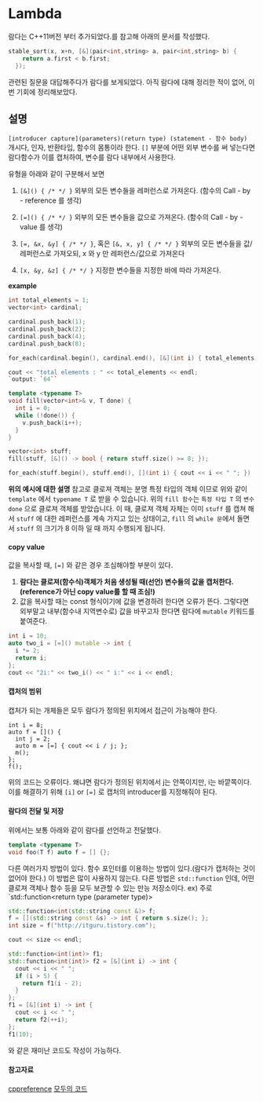# Lambda
람다는 C++11버전 부터 추가되었다.를 참고해 아래의 문서를 작성했다.
``` cpp
stable_sort(x, x+n, [&](pair<int,string> a, pair<int,string> b) {
    return a.first < b.first;
  });
```
관련된 질문을 대답해주다가 람다를 보게되었다. 아직 람다에 대해 정리한 적이 없어, 이번 기회에 정리해보았다.


## 설명
`[introducer capture](parameters)(return type) (statement - 함수 body)`
개시다, 인자, 반환타입, 함수의 몸통이라 한다.
`[]` 부분에 어떤 외부 변수를 써 넣는다면 람다함수가 이를 캡처하여, 변수를 람다 내부에서 사용한다.

유형을 아래와 같이 구분해서 보면
1. `[&]() { /* */ }` 외부의 모든 변수들을 레퍼런스로 가져온다. (함수의 Call - by - reference 를 생각)

2. `[=]() { /* */ }` 외부의 모든 변수들을 값으로 가져온다. (함수의 Call - by - value 를 생각)

3. `[=, &x, &y] { /* */ }`, 혹은 `[&, x, y] { /* */ }` 외부의 모든 변수들을 값/레퍼런스로 가져오되, x 와 y 만 레퍼런스/값으로 가져온다

4. `[x, &y, &z] { /* */ }` 지정한 변수들을 지정한 바에 따라 가져온다.

**example**
``` cpp
int total_elements = 1;
vector<int> cardinal;

cardinal.push_back(1);
cardinal.push_back(2);
cardinal.push_back(4);
cardinal.push_back(8);

for_each(cardinal.begin(), cardinal.end(), [&](int i) { total_elements *= i; });

cout << "total elements : " << total_elements << endl;
`output: `64``
```



``` cpp
template <typename T>
void fill(vector<int>& v, T done) {
  int i = 0;
  while (!done()) {
    v.push_back(i++);
  }
}

vector<int> stuff;
fill(stuff, [&]() -> bool { return stuff.size() >= 8; });

for_each(stuff.begin(), stuff.end(), [](int i) { cout << i << " "; })
```
**위의 예시에 대한 설명**
참고로 클로져 객체는 분명 특정 타입의 객체 이므로 위와 같이 `template` 에서 `typename T` 로 받을 수 있습니다. 위의 `fill 함수`는 `특정 타입 T` 의 `변수 done` 으로 클로져 객체를 받았습니다. 이 때, 클로져 객체 자체는 이미 `stuff` 를 캡쳐 해서 `stuff` 에 대한 레퍼런스를 계속 가지고 있는 상태이고, `fill` 의 `while 문`에서 돌면서 `stuff` 의 크기가 8 이하 일 때 까지 수행되게 됩니다.

#### copy value
값을 복사할 때, `[=]` 와 같은 경우 조심해야할 부분이 있다.
1. **람다는 클로져(함수식)객체가 처음 생성될 때(선언) 변수들의 값을 캡처한다.(reference가 아닌 copy value를 할 때 조심!)**
2. 값을 복사할 때는 const 형식이기에 값을 변경하려 한다면 오류가 뜬다. 그렇다면 외부말고 내부(함수내 지역변수로) 값을 바꾸고자 한다면 람다에 `mutable` 키워드를 붙여준다.
``` cpp
int i = 10;
auto two_i = [=]() mutable -> int {
  i *= 2;
  return i;
};
cout << "2i:" << two_i() << " i:" << i << endl;
```
#### 캡처의 범위
캡처가 되는 개체들은 모두 람다가 정의된 위치에서 접근이 가능해야 한다.
```
int i = 8;
auto f = []() {
  int j = 2;
  auto m = [=] { cout << i / j; };
  m();
};
f();
```
위의 코드는 오류이다. 왜냐면 람다가 정의된 위치에서 j는 안쪽이지만, i는 바깥쪽이다. 이를 해결하기 위해 `[i]` or `[=]` 로 캡처의 introducer를 지정해줘야 된다.
#### 람다의 전달 및 저장
위에서는 보통 아래와 같이 람다를 선언하고 전달했다.
``` cpp
template <typename T>
void foo(T f) auto f = [] {};
```
다른 여러가지 방법이 있다. 함수 포인터를 이용하는 방법이 있다.(람다가 캡처하는 것이 없어야 한다.) 이 방법은 많이 사용하지 않는다. 다른 방법은 `std::function` 인데, 어떤 클로져 객체나 함수 등을 모두 보관할 수 있는 만능 저장소이다.
ex) 주로 `std::function<return type (parameter type)>
``` cpp
std::function<int(std::string const &)> f;
f = [](std::string const &s) -> int { return s.size(); };
int size = f("http://itguru.tistory.com");

cout << size << endl;
```

``` cpp
std::function<int(int)> f1;
std::function<int(int)> f2 = [&](int i) -> int {
  cout << i << " ";
  if (i > 5) {
    return f1(i - 2);
  }
};
f1 = [&](int i) -> int {
  cout << i << " ";
  return f2(++i);
};
f1(10);
```
와 같은 재미난 코드도 작성이 가능하다.


#### 참고자료
[cppreference](https://en.cppreference.com/w/cpp/language/lambda)
[모두의 코드](https://modoocode.com/196)
